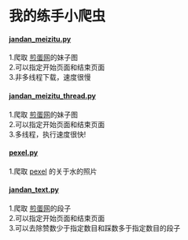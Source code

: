 # 我的练手小爬虫  

#### [jandan_meizitu.py](https://github.com/mengshengjiang/jandan-meizitu/blob/master/jandan_meizitu.py)  
1.爬取 [煎蛋网](http://jandan.net/ooxx)的妹子图  
2.可以指定开始页面和结束页面  
3.非多线程下载，速度很慢  

#### [jandan_meizitu_thread.py](https://github.com/mengshengjiang/jandan-meizitu/blob/master/jandan_meizitu_thread.py)    
1.爬取 [煎蛋网](http://jandan.net/ooxx)的妹子图  
2.可以指定开始页面和结束页面  
3.多线程，执行速度很快!  

#### [pexel.py](https://github.com/mozjiang/crawler/blob/master/pexel.py)  
1.爬取 [pexel](https://www.pexels.com/) 的关于水的照片  

#### [jandan_text.py](https://github.com/mozjiang/crawler/blob/master/jandan_text.py)  
1.爬取 [煎蛋网](http://jandan.net/duan)的段子  
2.可以指定开始页面和结束页面  
3.可以去除赞数少于指定数目和踩数多于指定数目的段子  

